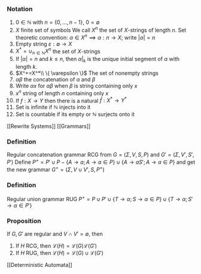 ### Notation
1. $0\in\mathbb{N}$ with $n=\{ 0,\dots,n-1 \}$, $0=\emptyset$
2. $X$ finite set of symbols
   We call $X^n$ the set of $X$-strings of length $n$.
   Set theoretic convention:
   $\alpha\in X^n\implies \alpha:n\to X$; write $|\alpha|=n$
3. Empty string $\varepsilon : \emptyset\to X$
4. $X^*=\cup_{n\in \mathbb{N}}X^n$ the set of $X$-strings
5. If $|\alpha|=n$ and $k\leq n$, then $\alpha|_{k}$ is the unique initial segment of $\alpha$ with length $k$.
6. $X^+=X^*\\ \{ \varepsilon \}$ The set of nonempty strings
7. $\alpha \beta$ the concatenation of $\alpha$ and $\beta$ 
8. Write $\alpha x$ for $\alpha \beta$ when $\beta$ is string containing only $x$ 
9. $x^n$ string of length $n$ containing only $x$ 
10. If $f:X\to Y$ then there is a natural $\hat{f}:X^*\to Y^*$
11. Set is infinite if $\mathbb{N}$ injects into it
12. Set is countable if its empty or $\mathbb{N}$ surjects onto it

[[Rewrite Systems]]
[[Grammars]]

### Definition
Regular concatenation grammar RCG from $G=(\Sigma,V,S,P)$ and $G'=(\Sigma,V',S',P')$
Define $P^+=P'\cup P-\{ A\to a; A\to a\in P \}\cup \{ A\to aS';A\to a\in P \}$
and get the new grammar $G^+ =(\Sigma,V\cup V',S,P^+)$
### Definition
Regular union grammar RUG
$P^+=P\cup P' \cup \{ T\to \alpha;S\to \alpha \in P \} \cup \{ T\to \alpha;S'\to \alpha \in P' \}$

### Proposition
If $G,G'$ are regular and $V\cap V'=\emptyset$, then 
1. If $H$ RCG, then $\mathcal{L}(H)=\mathcal{L}(G)\mathcal{L}(G')$
2. If $H$ RUG, then $\mathcal{L}(H)=\mathcal{L}(G)\cup \mathcal{L}(G')$

[[Deterministic Automata]]